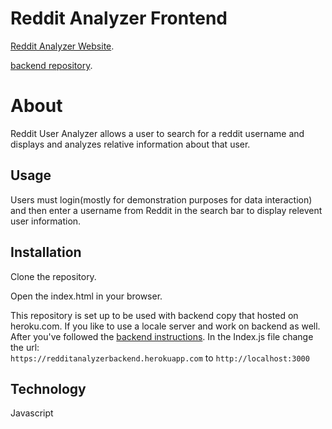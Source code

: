 # Reddit Analyzer Frontend
[Reddit Analyzer Website](https://rachid1982fsb.github.io/RedditAnalyzerFrontendH/).

[backend repository](https://github.com/rachid1982fsb/RedditAnalyzerBackendH).

# About
Reddit User Analyzer allows a user to search for a reddit username and displays and analyzes relative information about that user.

## Usage

Users must login(mostly for demonstration purposes for data interaction) and then enter a username from Reddit in the search bar to display relevent user information.

## Installation

Clone the repository.

Open the index.html in your browser.

This repository is set up to be used with backend copy that hosted on heroku.com.
If you like to use a locale server and work on backend as well. After you've followed the [backend instructions](https://github.com/rachid1982fsb/RedditAnalyzerBackendH). In the Index.js file change the url:  
`https://redditanalyzerbackend.herokuapp.com` to `http://localhost:3000`
## Technology

Javascript

Rails API 

Reddit API

Serializer gem

## Contributing
Contributions are welcome. Feel free to open a pull request or branch from this project.

## Copywrite

[An Andy Read Production](https://www.linkedin.com/in/andrew-read-983aaa74)

[An Rachid Rakaa Production](https://www.linkedin.com/in/rachid1982fsb/)

## License
https://opensource.org/licenses/MIT
